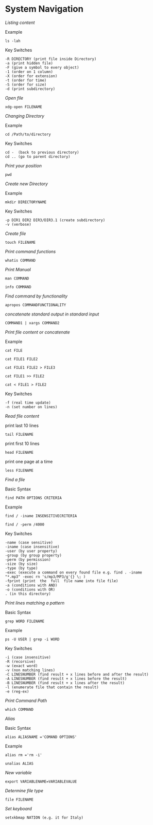# System Navigation

*Listing content*

Example
```
ls -lah
```
Key Switches
```
-R DIRECTORY (print file inside Directory)
-a (print hidden file)
-F (give a symbol to every object)
-1 (order on 1 column)
-X (order for extension)
-t (order for time)
-S (order for size)
-d (print subdirectory)
```

*Open file*
```
xdg-open FILENAME
```

*Changing Directory*

Example
```
cd /Path/to/directory
```
Key Switches
```
cd -  (back to previous directory)
cd .. (go to parent directory)
```

*Print your position*
```
pwd
```

*Create new Directory*

Example
```
mkdir DIRECTORYNAME
```
Key Switches
```
-p DIR1 DIR2 DIR3/DIR3.1 (create subdirectory)
-v (verbose)
```

*Create file*
```
touch FILENAME
```

*Print command functions*
```
whatis COMMAND
```

*Print Manual*
```
man COMMAND
```
```
info COMMAND
```

*Find command by functionality*
```
apropos COMMANDFUNCTIONALITY
```

*concatenate standard output in standard input*
```
COMMAND1 | xargs COMMAND2
```

*Print file content or concatenate*

Example
```
cat FILE 
```
```
cat FILE1 FILE2
```
```
cat FILE1 FILE2 > FILE3
```
```
cat FILE1 >> FILE2
```
```
cat < FILE1 > FILE2 
```


Key Switches
```
-f (real time update)
-n (set number on lines)
```

*Read file content*

print last 10 lines
```
tail FILENAME
```

print first 10 lines
```
head FILENAME
```

print one page at a time
```
less FILENAME
```

*Find a file*

Basic Syntax
```
find PATH OPTIONS CRITERIA
```

Example
```
find / -iname INSENSITIVECRITERIA
```
```
find / -perm /4000
```

Key Switches
```
-name (case sensitive)
-iname (case insensitive)
-user (by user property)
-group (by group property)
-perm (by permission)
-size (by size)
-type (by type)
-exec (execute a command on every found file e.g. find . -iname "*.mp3" -exec rn 's/mp3/MP3/g'{} \; )
-fprint (print  the  full  file name into file file)
-a (conditions with AND)
-o (conditions with OR)
. (in this directory)
```

*Print lines matching a pattern*

Basic Syntax
```
grep WORD FILENAME
```

Example 
```
ps -U USER | grep -i WORD
```

Key Switches
```
-i (case insensitive)
-R (recorsive)
-w (exact word)
-v (non matching lines)
-C LINESNUMBER (find result + x lines before and after the result)
-A LINESNUMBER (find result + x lines before the result)
-B LINESNUMBER (find result + x lines after the result)
-l (enumerate file that contain the result)
-e (reg-ex)
```

*Print Command Path*
```
which COMMAND
```

*Alias*

Basic Syntax
```
alias ALIASNAME ='COMAND OPTIONS'
```
Example
```
alias rm ='rm -i'
```
```
unalias ALIAS
```

*New variable*
```
export VARIABLENAME=VARIABLEVALUE
```

*Determine file type*
```
file FILENAME
```

*Set keyboard*
```
setxkbmap NATION (e.g. it for Italy)
```
